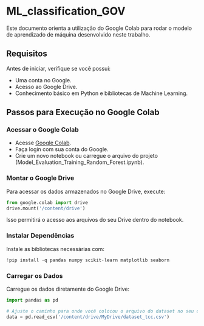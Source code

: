 # ML_classification_GOV

Este documento orienta a utilização do Google Colab para rodar o modelo de aprendizado de máquina desenvolvido neste trabalho.

## Requisitos
Antes de iniciar, verifique se você possui:
- Uma conta no Google.
- Acesso ao Google Drive.
- Conhecimento básico em Python e bibliotecas de Machine Learning.

##  Passos para Execução no Google Colab

###  Acessar o Google Colab
- Acesse [Google Colab](https://colab.research.google.com/).
- Faça login com sua conta do Google.
- Crie um novo notebook ou carregue o arquivo do projeto (Model_Evaluation_Training_Random_Forest.ipynb).

### Montar o Google Drive
Para acessar os dados armazenados no Google Drive, execute:
```python
from google.colab import drive
drive.mount('/content/drive')
```
Isso permitirá o acesso aos arquivos do seu Drive dentro do notebook.

### Instalar Dependências
Instale as bibliotecas necessárias com:
```python
!pip install -q pandas numpy scikit-learn matplotlib seaborn
```



### Carregar os Dados
Carregue os dados diretamente do Google Drive:
```python
import pandas as pd

# Ajuste o caminho para onde você colocou o arquivo do dataset no seu drive
data = pd.read_csv('/content/drive/MyDrive/dataset_tcc.csv')
```



